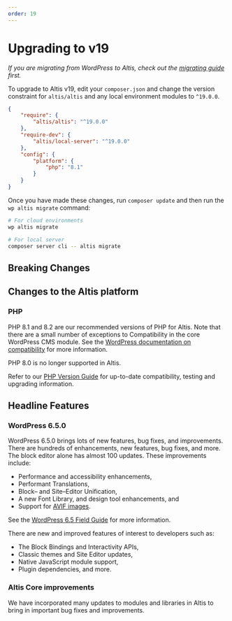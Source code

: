 ```yaml
---
order: 19
---
```


# Upgrading to v19

_If you are migrating from WordPress to Altis, check out
the [migrating guide](../migrating/) first._

To upgrade to Altis v19, edit your `composer.json` and change the version
constraint for `altis/altis` and any local environment modules to `^19.0.0`.

```json
{
	"require": {
		"altis/altis": "^19.0.0"
	},
	"require-dev": {
		"altis/local-server": "^19.0.0"
	},
	"config": {
		"platform": {
			"php": "8.1"
		}
	}
}
```

Once you have made these changes, run `composer update` and then run
the `wp altis migrate` command:

```sh
# For cloud environments
wp altis migrate

# For local server
composer server cli -- altis migrate
```

## Breaking Changes

## Changes to the Altis platform

### PHP

PHP 8.1 and 8.2 are our recommended versions of PHP for Altis. Note that there are a small number of exceptions to
Compatibility in the core WordPress CMS module. See the [WordPress
documentation on compatibility](https://make.wordpress.org/core/handbook/references/php-compatibility-and-wordpress-versions/)
for more information.

PHP 8.0 is no longer supported in Altis.

Refer to our [PHP Version Guide](docs://guides/updating-php/) for up-to-date
compatibility, testing and upgrading information.

## Headline Features

### WordPress 6.5.0

WordPress 6.5.0 brings lots of new features, bug fixes, and improvements. There are hundreds of enhancements, new
features, bug fixes, and more. The block editor alone has almost 100 updates. These improvements include:

- Performance and accessibility enhancements,
- Performant Translations,
- Block– and Site–Editor Unification,
- A new Font Library, and design tool enhancements, and
- Support for [AVIF images](https://make.wordpress.org/core/2024/02/23/wordpress-6-5-adds-avif-support/).

See the
[WordPress 6.5 Field Guide](https://make.wordpress.org/core/2024/03/15/wordpress-6-5-field-guide/) for more
information.

There are new and improved features of interest to developers such as:

- The Block Bindings and Interactivity APIs,
- Classic themes and Site Editor updates,
- Native JavaScript module support,
- Plugin dependencies, and more.

### Altis Core improvements

We have incorporated many updates to modules and libraries in Altis to bring in important bug fixes and improvements.

